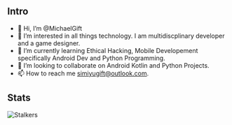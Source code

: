 ## Intro
- 👋 Hi, I’m @MichaelGift
- 👀 I’m interested in all things technology. I am multidiscplinary developer and a game designer.
- 🌱 I’m currently learning Ethical Hacking, Mobile Developement specifically Android Dev and Python Programming.
- 💞️ I’m looking to collaborate on Android Kotlin and Python Projects.
- 📫 How to reach me simiyugift@outlook.com.

<!---
MichaelGift/MichaelGift is a ✨ special ✨ repository because its `README.md` (this file) appears on your GitHub profile.
You can click the Preview link to take a look at your changes.
--->

## Stats
![Stalkers](https://komarev.com/ghpvc/?username=michaelgift)
